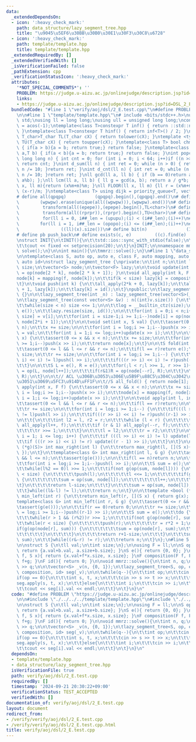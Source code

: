 ```yaml
---
data:
  _extendedDependsOn:
  - icon: ':heavy_check_mark:'
    path: data_structure/lazy_segment_tree.hpp
    title: "\u9045\u5EF6\u30BB\u30B0\u30E1\u30F3\u30C8\u6728"
  - icon: ':heavy_check_mark:'
    path: template/template.hpp
    title: template/template.hpp
  _extendedRequiredBy: []
  _extendedVerifiedWith: []
  _isVerificationFailed: false
  _pathExtension: cpp
  _verificationStatusIcon: ':heavy_check_mark:'
  attributes:
    '*NOT_SPECIAL_COMMENTS*': ''
    PROBLEM: https://judge.u-aizu.ac.jp/onlinejudge/description.jsp?id=DSL_2_E
    links:
    - https://judge.u-aizu.ac.jp/onlinejudge/description.jsp?id=DSL_2_E
  bundledCode: "#line 1 \"verify/aoj/dsl/2_E.test.cpp\"\n#define PROBLEM \"https://judge.u-aizu.ac.jp/onlinejudge/description.jsp?id=DSL_2_E\"\
    \n\n#line 1 \"template/template.hpp\"\n# include <bits/stdc++.h>\nusing namespace\
    \ std;\nusing ll = long long;\nusing ull = unsigned long long;\nconst double pi\
    \ = acos(-1);\ntemplate<class T>constexpr T inf() { return ::std::numeric_limits<T>::max();\
    \ }\ntemplate<class T>constexpr T hinf() { return inf<T>() / 2; }\ntemplate <typename\
    \ T_char>T_char TL(T_char cX) { return tolower(cX); }\ntemplate <typename T_char>T_char\
    \ TU(T_char cX) { return toupper(cX); }\ntemplate<class T> bool chmin(T& a,T b)\
    \ { if(a > b){a = b; return true;} return false; }\ntemplate<class T> bool chmax(T&\
    \ a,T b) { if(a < b){a = b; return true;} return false; }\nint popcnt(unsigned\
    \ long long n) { int cnt = 0; for (int i = 0; i < 64; i++)if ((n >> i) & 1)cnt++;\
    \ return cnt; }\nint d_sum(ll n) { int ret = 0; while (n > 0) { ret += n % 10;\
    \ n /= 10; }return ret; }\nint d_cnt(ll n) { int ret = 0; while (n > 0) { ret++;\
    \ n /= 10; }return ret; }\nll gcd(ll a, ll b) { if (b == 0)return a; return gcd(b,\
    \ a%b); };\nll lcm(ll a, ll b) { ll g = gcd(a, b); return a / g*b; };\nll MOD(ll\
    \ x, ll m){return (x%m+m)%m; }\nll FLOOR(ll x, ll m) {ll r = (x%m+m)%m; return\
    \ (x-r)/m; }\ntemplate<class T> using dijk = priority_queue<T, vector<T>, greater<T>>;\n\
    # define all(qpqpq)           (qpqpq).begin(),(qpqpq).end()\n# define UNIQUE(wpwpw)\
    \        (wpwpw).erase(unique(all((wpwpw))),(wpwpw).end())\n# define LOWER(epepe)\
    \         transform(all((epepe)),(epepe).begin(),TL<char>)\n# define UPPER(rprpr)\
    \         transform(all((rprpr)),(rprpr).begin(),TU<char>)\n# define rep(i,upupu)\
    \         for(ll i = 0, i##_len = (upupu);(i) < (i##_len);(i)++)\n# define reps(i,opopo)\
    \        for(ll i = 1, i##_len = (opopo);(i) <= (i##_len);(i)++)\n# define len(x)\
    \                ((ll)(x).size())\n# define bit(n)               (1LL << (n))\n\
    # define pb push_back\n# define exists(c, e)         ((c).find(e) != (c).end())\n\
    \nstruct INIT{\n\tINIT(){\n\t\tstd::ios::sync_with_stdio(false);\n\t\tstd::cin.tie(0);\n\
    \t\tcout << fixed << setprecision(20);\n\t}\n}INIT;\n\nnamespace mmrz {\n\tvoid\
    \ solve();\n}\n\nint main(){\n\tmmrz::solve();\n}\n#line 1 \"data_structure/lazy_segment_tree.hpp\"\
    \n\ntemplate<class S, auto op, auto e, class F, auto mapping, auto composition,\
    \ auto id>\nstruct lazy_segment_tree {\nprivate:\n\tint n;\n\tint log;\n\tint\
    \ size;\n\tvector<S> node;\n\tvector<F> lazy;\n\n\tvoid update(int k) { node[k]\
    \ = op(node[2 * k], node[2 * k + 1]); }\n\tvoid all_apply(int k, F f) {\n\t\t\
    node[k] = mapping(f, node[k]);\n\t\tif(k < size) lazy[k] = composition(f, lazy[k]);\n\
    \t}\n\tvoid push(int k) {\n\t\tall_apply(2*k + 0, lazy[k]);\n\t\tall_apply(2*k\
    \ + 1, lazy[k]);\n\t\tlazy[k] = id();\n\t}\npublic:\n\tlazy_segment_tree() : lazy_segment_tree(0)\
    \ {}\n\n\tlazy_segment_tree(int _n) : lazy_segment_tree(vector<S>(_n, e())) {}\n\
    \n\tlazy_segment_tree(const vector<S> &v) : n((int)v.size()) {\n\t\tsize = 1;\n\
    \t\twhile(size < n) size <<= 1;\n\n\t\tlog = __builtin_ctz(size);\n\n\t\tnode.resize(2*size,\
    \ e());\n\t\tlazy.resize(size, id());\n\n\t\tfor(int i = 0;i < n;i++)node[i +\
    \ size] = v[i];\n\t\tfor(int i = size-1;i >= 1;i--)node[i] = op(node[2*i + 0],\
    \ node[2*i + 1]);\n\t}\n\n\tvoid set(int x, S val) {\n\t\tassert(0 <= x && x <\
    \ n);\n\t\tx += size;\n\n\t\tfor(int i = log;i >= 1;i--)push(x >> i);\n\t\tnode[x]\
    \ = val;\n\t\tfor(int i = 1;i <= log;i++)update(x >> i);\n\t}\n\n\tS operator[](int\
    \ x) {\n\t\tassert(0 <= x && x < n);\n\t\tx += size;\n\n\t\tfor(int i = log;i\
    \ >= 1;i--)push(x >> i);\n\t\treturn node[x];\n\t}\n\n\tS fold(int l, int r) {\n\
    \t\tassert(0 <= l && l <= r && r <= n);\n\t\tif(l == r)return e();\n\n\t\tl +=\
    \ size;\n\t\tr += size;\n\n\t\tfor(int i = log;i >= 1;i--) {\n\t\t\tif(((l >>\
    \ i) << i) != l)push(l >> i);\n\t\t\tif(((r >> i) << i) != r)push((r-1) >> i);\n\
    \t\t}\n\n\t\tS L = e(), R = e();\n\t\tfor(;l < r;l >>= 1, r >>= 1){\n\t\t\tif(l&1)L\
    \ = op(L, node[l++]);\n\t\t\tif(r&1)R = op(node[--r], R);\n\t\t}\n\t\treturn op(L,\
    \ R);\n\t}\n\n\t// ACL \u306B\u3053\u306E\u5B9F\u88C5\u304C\u3042\u308B\u3093\u3060\
    \u3051\u3069\u5FC3\u914D\uFF1F\n\t//S all_fold() { return node[1]; };\n\n\tvoid\
    \ apply(int x, F f) {\n\t\tassert(0 <= x && x < n);\n\n\t\tx += size;\n\t\tfor(int\
    \ i = log;i >= 1;i--)push(x >> i);\n\t\tnode[x] = mapping(f, node[x]);\n\t\tfor(int\
    \ i = 1;i <= log;i++)update(x >> i);\n\t}\n\n\tvoid apply(int l, int r, F f) {\n\
    \t\tassert(0 <= l && l <= r && r <= n);\n\t\tif(l == r)return;\n\n\t\tl += size;\n\
    \t\tr += size;\n\n\t\tfor(int i = log;i >= 1;i--) {\n\t\t\tif(((l >> i) << i)\
    \ != l)push(l >> i);\n\t\t\tif(((r >> i) << i) != r)push((r-1) >> i);\n\t\t}\n\
    \n\t\t{\n\t\t\tint l2 = l, r2 = r;\n\t\t\twhile (l < r) {\n\t\t\t\tif (l & 1)\
    \ all_apply(l++, f);\n\t\t\t\tif (r & 1) all_apply(--r, f);\n\t\t\t\tl >>= 1;\n\
    \t\t\t\tr >>= 1;\n\t\t\t}\n\t\t\tl = l2;\n\t\t\tr = r2;\n\t\t}\n\n\t\tfor (int\
    \ i = 1; i <= log; i++) {\n\t\t\tif (((l >> i) << i) != l) update(l >> i);\n\t\
    \t\tif (((r >> i) << i) != r) update((r - 1) >> i);\n\t\t}\n\t}\n\n\ttemplate<bool\
    \ (*g)(S)> int max_right(int l) {\n\t\treturn max_right(l, [](S x){ return g(x);\
    \ });\n\t}\n\ttemplate<class G> int max_right(int l, G g) {\n\t\tassert(0 <= l\
    \ && l <= n);\n\t\tassert(g(e()));\n\n\t\tif(l == n)return n;\n\n\t\tl += size;\n\
    \t\tfor(int i = log;i >= 1;i--)push(l >> i);\n\n\t\tS sum = e();\n\t\tdo {\n\t\
    \t\twhile(l%2 == 0)l >>= 1;\n\t\t\tif(not g(op(sum, node[l]))) {\n\t\t\t\twhile(l\
    \ < size) {\n\t\t\t\t\tpush(l);\n\t\t\t\t\tl <<= 1;\n\t\t\t\t\tif(g(op(sum, node[l])))\
    \ {\n\t\t\t\t\t\tsum = op(sum, node[l]);\n\t\t\t\t\t\tl++;\n\t\t\t\t\t}\n\t\t\t\
    \t}\n\t\t\t\treturn l-size;\n\t\t\t}\n\t\t\tsum = op(sum, node[l]);\n\t\t\tl++;\n\
    \t\t}while((l&-l) != l);\n\t\treturn n;\n\t}\n\n\ttemplate <bool (*g)(S)> int\
    \ min_left(int r) {\n\t\treturn min_left(r, [](S x) { return g(x); });\n\t}\n\t\
    template<class G> int min_left(int r, G g) {\n\t\tassert(0 <= r && r <= n);\n\t\
    \tassert(g(e()));\n\n\t\tif(r == 0)return 0;\n\n\t\tr += size;\n\t\tfor(int i\
    \ = log;i >= 1;i--)push((r-1) >> i);\n\n\t\tS sum = e();\n\t\tdo {\n\t\t\tr--;\n\
    \t\t\twhile(r > 1 && (r%2))r >>= 1;\n\t\t\tif(not g(op(node[r], sum))) {\n\t\t\
    \t\twhile(r < size) {\n\t\t\t\t\tpush(r);\n\t\t\t\t\tr = r*2 + 1;\n\t\t\t\t\t\
    if(g(op(node[r], sum))) {\n\t\t\t\t\t\tsum = op(node[r], sum);\n\t\t\t\t\t\tr--;\n\
    \t\t\t\t\t}\n\t\t\t\t}\n\t\t\t\treturn r+1-size;\n\t\t\t}\n\t\t\tsum = op(node[r],\
    \ sum);\n\t\t}while((r&-r) != r);\n\t\treturn n;\n\t}\n};\n#line 5 \"verify/aoj/dsl/2_E.test.cpp\"\
    \n\nstruct S {\n\tll val;\n\tint size;\n};\n\nusing F = ll;\n\nS op(S a, S b){\
    \ return {a.val+b.val, a.size+b.size}; }\nS e(){ return {0, 0}; }\nS mapping(F\
    \ f, S x){ return {x.val+f*x.size, x.size}; }\nF composition(F f, F g){ return\
    \ f+g; }\nF id(){ return 0; }\n\nvoid mmrz::solve(){\n\tint n, q;\n\tcin >> n\
    \ >> q;\n\n\tvector<S> _v(n, {0, 1});\n\tlazy_segment_tree<S, op, e, F, mapping,\
    \ composition, id> seg(_v);\n\n\twhile(q--){\n\t\tint op;\n\t\tcin >> op;\n\t\t\
    if(op == 0){\n\t\t\tint s, t, x;\n\t\t\tcin >> s >> t >> x;\n\t\t\ts--;\n\t\t\t\
    seg.apply(s, t, x);\n\t\t}else{\n\t\t\tint i;\n\t\t\tcin >> i;\n\t\t\ti--;\n\t\
    \t\tcout << seg[i].val << endl;\n\t\t}\n\t}\n}\n"
  code: "#define PROBLEM \"https://judge.u-aizu.ac.jp/onlinejudge/description.jsp?id=DSL_2_E\"\
    \n\n#include \"./../../../template/template.hpp\"\n#include \"./../../../data_structure/lazy_segment_tree.hpp\"\
    \n\nstruct S {\n\tll val;\n\tint size;\n};\n\nusing F = ll;\n\nS op(S a, S b){\
    \ return {a.val+b.val, a.size+b.size}; }\nS e(){ return {0, 0}; }\nS mapping(F\
    \ f, S x){ return {x.val+f*x.size, x.size}; }\nF composition(F f, F g){ return\
    \ f+g; }\nF id(){ return 0; }\n\nvoid mmrz::solve(){\n\tint n, q;\n\tcin >> n\
    \ >> q;\n\n\tvector<S> _v(n, {0, 1});\n\tlazy_segment_tree<S, op, e, F, mapping,\
    \ composition, id> seg(_v);\n\n\twhile(q--){\n\t\tint op;\n\t\tcin >> op;\n\t\t\
    if(op == 0){\n\t\t\tint s, t, x;\n\t\t\tcin >> s >> t >> x;\n\t\t\ts--;\n\t\t\t\
    seg.apply(s, t, x);\n\t\t}else{\n\t\t\tint i;\n\t\t\tcin >> i;\n\t\t\ti--;\n\t\
    \t\tcout << seg[i].val << endl;\n\t\t}\n\t}\n}\n"
  dependsOn:
  - template/template.hpp
  - data_structure/lazy_segment_tree.hpp
  isVerificationFile: true
  path: verify/aoj/dsl/2_E.test.cpp
  requiredBy: []
  timestamp: '2024-09-21 20:30:22+09:00'
  verificationStatus: TEST_ACCEPTED
  verifiedWith: []
documentation_of: verify/aoj/dsl/2_E.test.cpp
layout: document
redirect_from:
- /verify/verify/aoj/dsl/2_E.test.cpp
- /verify/verify/aoj/dsl/2_E.test.cpp.html
title: verify/aoj/dsl/2_E.test.cpp
---
```

